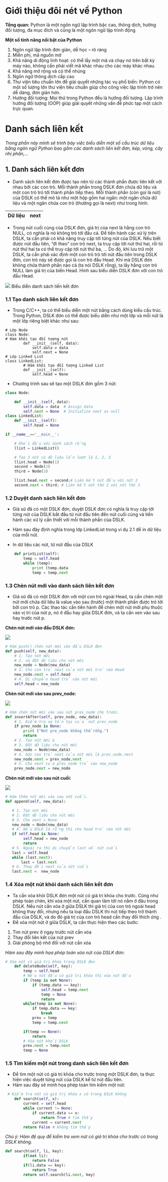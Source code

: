 # Giới thiệu đôi nét về Python
**Tổng quan:**   Python là một ngôn ngữ lập trình bậc cao, thông dịch, hướng đối tượng, đa mục đích và cũng là một ngôn ngữ lập trình động

**Một số tính năng nổi bật của Python**
1. Ngôn ngữ lập trình đơn giản, dễ học – rõ ràng
2. Miễn phí, mã nguồn mở
3. Khả năng di động linh hoạt: có thể lấy một mã và chạy nó trên bất kỳ máy nào, không cần phải viết mã khác nhau cho các máy khác nhau. 
4. Khả năng mở rộng và có thể nhúng
5. Ngôn ngữ thông dịch cấp cao
6. Thư viện tiêu chuẩn lớn để giải quyết những tác vụ phổ biến: Python có một số lượng lớn thư viện tiêu chuẩn giúp cho công việc lập trình trở nên dễ dàng, đơn giản hơn.
7. Hướng đối tượng: Mọi thứ trong Python đều là hướng đối tượng. Lập trình hướng đối tượng (OOP) giúp giải quyết những vấn đề phức tạp một cách trực quan.
# Danh sách liên kết 
*Trong phần này mình sẽ trình bày việc biểu diễn một số cấu trúc dữ liệu bằng ngôn ngữ Python bao gồm các danh sách liên kết đơn, kép, vòng, cây nhị phân,…*
## 1. Danh sách liên kết đơn
- Danh sách liên kết đơn được tạo nên từ các thành phần được liên kết với nhau bởi các con trỏ. Mỗi thành phần trong DSLK đơn chứa dữ liệu và một con trỏ trỏ tới thành phần tiếp theo. Mỗi thành phần (còn gọi là nút) của DSLK có thể mô tả như một hộp gồm hai ngăn: một ngăn chứa dữ liệu và một ngăn chứa con trỏ (thường gọi là next) như trong hình:

| Dữ liệu  | next |
| -------- | -------- |

- Trong nút cuối cùng của DSLK đơn, giá trị của next là hằng con trỏ NULL, có nghĩa là nó không trỏ tới đâu cả.
Để tiến hành các xử lý trên DSLK, ta cần phải có khả năng truy cập tới từng nút của DSLK. Nếu biết được nút đầu tiên, “đi theo” con trỏ next, ta truy cập tới nút thứ hai, rồi từ nút thứ hai ta có thể truy cập tới nút thứ ba, … Do đó, khi lưu trữ một DSLK, ta cần phải xác định một con trỏ trỏ tới nút đầu tiên trong DSLK đơn, con trỏ này sẽ được gọi là con trỏ đầu Head. Khi mà DSLK đơn không chứa thành phần nào cả (ta nói DSLK rỗng), ta lấy hằng con trỏ NULL làm giá trị của biến Head. Hình sau biểu diễn DSLK đơn với con trỏ đầu Head.

![](https://images.viblo.asia/40e95a94-78cb-415e-a1f3-3682984b8198.png)
Biểu diễn danh sách liến kết đơn

### 1.1 Tạo danh sách liên kết đơn
- Trong C/C++, ta có thể biểu diễn một nút bằng cách dùng kiểu cấu trúc. Trong Python, DSLK đơn có thể được biểu diễn như một lớp và mỗi nút là một lớp riêng biệt khác như sau:

```
# Lớp Node 
class Node: 
# Hàm khởi tạo đối tượng nút  
    	def __init__(self, data): 
        	self.data = data  
        	self.next = None  
# Lớp Linked List 
class LinkedList: 
    	# Hàm khởi tạo đối tượng Linked List 
    	def __init__(self):  
        	self.head = None

```

- Chương trình sau sẽ tạo một DSLK đơn gồm 3 nút:

```python
class Node: 

    def __init__(self, data): 
        self.data = data  # Assign data 
        self.next = None  # Initialize next as null 
class LinkedList: 
    def __init__(self): 
        self.head = None

if __name__=='__main__': 

    # Khởi đầu với danh sách rỗng 
    llist = LinkedList() 

    # Tạo 3 nút có dữ liệu lần lượt là 1, 2, 3 
    llist.head = Node(1) 
    second = Node(2) 
    third = Node(3) 

    llist.head.next = second;# Liên kết nút đầu với nút 2    
    second.next = third; # Liên kết nút thứ 2 với nút thứ 3
```

### 1.2 Duyệt danh sách liên kết đơn
- Giả sử đã có một DSLK đơn, duyệt DSLK đơn có nghĩa là truy cập tới từng nút của DSLK bắt đầu từ nút đầu tiên đến nút cuối cùng và tiến hành các xử lý cần thiết với mỗi thành phần của DSLK.

- Hàm sau đây định nghĩa trong lớp LinkedList trong ví dụ 2.1 để in dữ liệu của mỗi nút.
- In dữ liệu các nút, từ nút đầu của DSLK 
```python
    def printList(self): 
        temp = self.head 
        while (temp): 
            print (temp.data
            temp = temp.next
```
### 1.3 Chèn nút mới vào danh sách liên kết đơn
- Giả sử đã có một DSLK đơn với một con trỏ ngoài Head, ta cần chèn một nút mới chứa dữ liệu là value vào sau (trước) một thành phần được trỏ tới bởi con trỏ p. Các thao tác cần tiến hành để chèn một nút mới phụ thuộc vào vị trí của nút p, nó ở đầu hay giữa DSLK đơn, và ta cần xen vào sau hay trước nút p.

**Chèn nút mới vào đầu DSLK đơn:**

![](https://images.viblo.asia/240e4fc8-338d-4b99-a592-699c026430e3.png)

```python
# Hàm push() chèn nút mới vào đầu DSLK đơn 
def push(self, new_data): 
    # 1. Tạo nút mới
    # 2. và đặt dữ liệu cho nút mới
    new_node = Node(new_data) 
    # 3. Cho con trỏ next của nút mới trỏ vào Head 
    new_node.next = self.head 
    # 4. Di chuyển head trỏ vào nút mới  
    self.head = new_node 
```
**Chèn nút mới vào sau prev_node:**

![](https://images.viblo.asia/2087cac5-2f07-4910-ae63-54db9967f51c.png)

```python
# Hàm chèn nút mới vào sau nút prev_node cho trước. 
def insertAfter(self, prev_node, new_data):  
    # 1. Kiểm tra sự tồn tại của  nút prev_node 
    if prev_node is None: 
        print ("Nút pre_node không thể rỗng.")
        return
    # 2. Tạo nút mới & 
    # 3. Đặt dữ liệu cho nút mới 
    new_node = Node(new_data) 
    # 4. Gán con trỏ next của nút mới là prev_node.next  
    new_node.next = prev_node.next
    # 5. Cho next của prev_node trỏ vào new_node  
    prev_node.next = new_node

```

**Chèn nút mới vào sau nút cuối:**

![](https://images.viblo.asia/f99f0fd1-0970-4ff7-a0cb-f983cf80a55c.png)

```python
# Hàm thêm nút mới vào sau nút cuối. 
def append(self, new_data): 

   # 1. Tạo nút mới 
   # 2. Đặt dữ liệu cho nút mới 
   # 3. Cho next = None 
   new_node = Node(new_data) 
   # 4. Nếu DSLK là rỗng thì cho head trỏ vào nút mới 
   if self.head is None: 
        self.head = new_node 
        return
   # 5. Ngoài ra thì di chuyển last về nút cuối 
   last = self.head 
   while (last.next): 
       last = last.next
   # 6. Thay đổi next của nút cuối 
   last.next =  new_node

```

### 1.4 Xóa một nút khỏi danh sách liên kết đơn

- Ta cần xóa khỏi DSLK đơn một nút có giá trị khóa cho trước. Cũng như phép toán chèn, khi xóa một nút, cần quan tâm tới nó nằm ở đâu trong DSLK. Nếu nút cần xóa ở giữa DSLK thì giá trị của con trỏ ngoài head không thay đổi, nhưng nếu ta loại đầu DSLK thì nút tiếp theo trở thành đầu của DSLK, và do đó giá trị của con trỏ head cần thay đổi thích ứng .
- Để xóa một nút ở giữa DSLK, ta cần thực hiện theo các bước:
1. Tìm nút prev ở ngay trước nút cần xóa
2. Thay đổi liên kết của nút prev
3. Giải phóng bộ nhớ đối với nút cần xóa 

*Hàm sau đây minh họa phép toán xóa nút của DSLK đơn:*
```python
# Xóa nút có giá trị khóa trong DSLK đơn  
    def deleteNode(self, key):  
        temp = self.head  
        # Nếu nút đầu có giá trị khóa thì xóa nút đầu  
        if (temp is not None):  
            if (temp.data == key):  
                self.head = temp.next
                temp = None
                return
        while(temp is not None):  
            if temp.data == key:  
                break
            prev = temp  
            temp = temp.next

        if(temp == None):  
            return
        # Xóa nút khỏi DSLK  
        prev.next = temp.next
        temp = None
```

### 1.5 Tìm kiếm một nút trong danh sách liên kết đơn
- Để tìm một nút có giá trị khóa cho trước trong một DSLK đơn, ta thực hiện việc duyệt từng nút của DSLK kể từ nút đầu tiên. 
- Hàm sau đây sẽ minh họa phép toán tìm kiếm một nút:
```python
 # Kiểm tra nút có giá trị khóa x có trong DSLK không 
    def search(self, x): 
        current = self.head 
        while current != None: 
            if current.data == x: 
                return True # tìm thấy 
            current = current.next
        return False # không tìm thấy 
```
*Chú ý: Hàm đệ quy để kiểm tra xem nút có giá trị khóa cho trước có trong DSLK không.*
```python
def search(self, li, key): 
        if(not li): 
            return False
        if(li.data == key): 
            return True
        return self.search(li.next, key) 
```